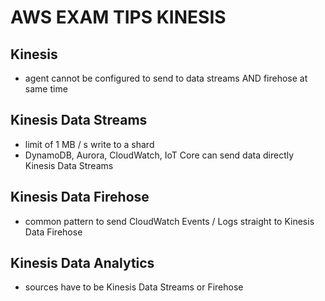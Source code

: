 # AWS EXAM TIPS KINESIS

## Kinesis

- agent cannot be configured to send to data streams AND firehose at same time

## Kinesis Data Streams

- limit of 1 MB / s write to a shard
- DynamoDB, Aurora, CloudWatch, IoT Core can send data directly Kinesis Data Streams

## Kinesis Data Firehose

- common pattern to send CloudWatch Events / Logs straight to Kinesis Data Firehose

## Kinesis Data Analytics

- sources have to be Kinesis Data Streams or Firehose

